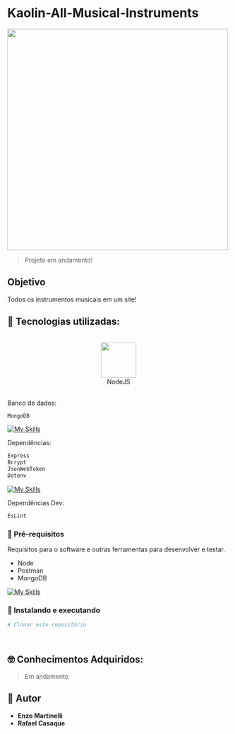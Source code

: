# Kaolin-All-Musical-Instruments

<img src="https://github.com/EnzowMb/Kaolin-All-Musical-Instruments/assets/89809584/970fd263-654c-4b1c-8e1c-e3e65d6a02fe" width="500px">

> Projeto em andamento!

## Objetivo

Todos os instrumentos musicais em um site!

## 🔨 Tecnologias utilizadas:
<br>
<div align="center">
  <img src="https://media0.giphy.com/media/kdFc8fubgS31b8DsVu/giphy.gif?cid=6c09b952dhwk9bqgz0bqz22reneg02ieh74gta1xqkvera4t&ep=v1_stickers_related&rid=giphy.gif&ct=s" width="80px"><br>NodeJS<br><br>
</div>

Banco de dados:
```bash 
MongoDB
```
[![My Skills](https://skillicons.dev/icons?i=mongo)](https://skillicons.dev)

Dependências:
```bash 
Express
Bcrypt
JsonWebToken
Dotenv
```
[![My Skills](https://skillicons.dev/icons?i=express)](https://skillicons.dev)

Dependências Dev:
```bash 
EsLint
```

### 🤖 Pré-requisitos

Requisitos para o software e outras ferramentas para desenvolver e testar.
- Node
- Postman
- MongoDB

[![My Skills](https://skillicons.dev/icons?i=mysql,java,postman,spring)](https://skillicons.dev)

### 🎲 Instalando e executando
```bash 
# Clonar este repositório




```

## 🤓 Conhecimentos Adquiridos:

   > Em andamento

## 👥 Autor
  - **Enzo Martinelli**
  - **Rafael Casaque**

